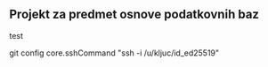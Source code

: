 ## Projekt za predmet osnove podatkovnih    baz
test

git config core.sshCommand "ssh -i  /u/kljuc/id_ed25519"
